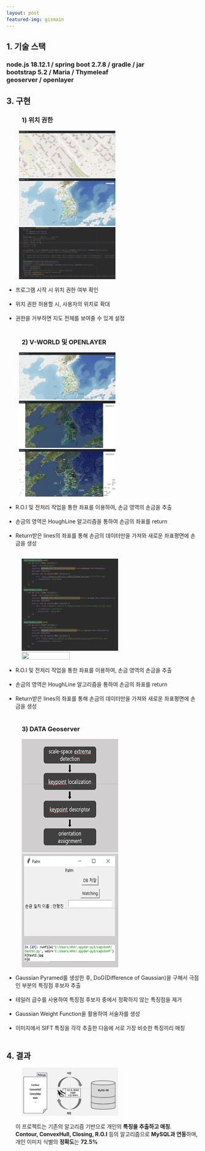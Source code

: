 ```yaml
---
layout: post
featured-img: gismain
---
```



## 1. 기술 스택 
<h3> node.js 18.12.1 / spring boot 2.7.8   / gradle / jar   
<br> bootstrap 5.2 / Maria / Thymeleaf
<br> geoserver  / openlayer</h3>


<div>
<h2>3. 구현</h2>
<h3 style="margin-left: 40px;">1) 위치 권한</h3>
    <div>
    <img src="/assets/img/posts/1.위치 권한 o.png"  width="50%" height="50%" style="margin-left: 33px; "/>
    <img src="/assets/img/posts/1.위치 권한 x.png"  width="50%" height="50%" style="margin-left: 33px; "/>
        <img src="/assets/img/posts/1.위치 권한 여부.png"  width="50%" height="50%" style="margin-left: 33px; "/>
     <ul>
      <li>프로그램 시작 시 위치 권한 여부 확인</li>
      <br>
      <li>위치 권한 허용할 시, 사용자의 위치로 확대</li>
      <br>
      <li>권한을 거부하면 지도 전체를 보여줄 수 있게 설정</li>
      <br>
    </ul>
   </div>

<h3 style="margin-left: 40px;">2) V-WORLD 및 OPENLAYER</h3>
  <div>
    <img src="/assets/img/posts/2.화면-1.png"  width="50%" height="50%" style="margin-left: 33px; "/>
    <img src="/assets/img/posts/2.화면-2.png"  width="50%" height="50%" style="margin-left: 33px; "/>
     <img src="/assets/img/posts/2.화면-3.png"  width="50%" height="50%" style="margin-left: 33px; "/>
      <ul >
      <li>R.O.I 및 전처리  작업을 통한 좌표를 이용하여, 손금 영역의 손금을 추출</li>
      <br>
      <li>손금의 영역은 HoughLine 알고리즘을 통하여 손금의 좌표를 return</li>
      <br>
      <li>Return받은 lines의 좌표를 통해 손금의 데이터만을 가져와 새로운 좌표평면에 손금을 생성</li>
      <br>
    </ul>
   </div>
 <div>
    <img src="/assets/img/posts/2.vworld 이용한 화면 배열로 담기.png"  width="50%" height="50%" style="margin-left: 40px; "/>
    <img src="/assets/img/posts2.화면 타겟에 올리기.png"  width="50%" height="50%" style="margin-left: 40px; "/>
      <ul >
      <li>R.O.I 및 전처리  작업을 통한 좌표를 이용하여, 손금 영역의 손금을 추출</li>
      <br>
      <li>손금의 영역은 HoughLine 알고리즘을 통하여 손금의 좌표를 return</li>
      <br>
      <li>Return받은 lines의 좌표를 통해 손금의 데이터만을 가져와 새로운 좌표평면에 손금을 생성</li>
      <br>
    </ul>
   </div>

<h3 style="margin-left: 40px;">3) DATA Geoserver</h3>
<div>
    <img src="/assets/img/posts/hand-sub5.jpg"  width="50%" height="50%" style="margin-left: 40px; "/>
    <img src="/assets/img/posts/hand-sub6.jpg"  width="50%" height="50%" style="margin-left: 40px; "/>
      <ul>
      <li>Gaussian Pyramed를 생성한 후, DoG(Difference of Gaussian)을 구해서 극점인 부분의 특징점 후보자 추출</li>
      <br>
      <li>테일러 급수를 사용하여 특징점 후보자 중에서 정확하지 않는 특징점을 제거</li>
      <br>
      <li>Gaussian Weight Function을 활용하여 서술자를 생성</li>
      <br>
      <li>이미지에서 SIFT 특징을 각각 추출한 다음에 서로 가장 비슷한 특징끼리 매칭</li>
      <br>
    </ul>
   </div>

</div>

## 4. 결과

<div>
    <img src="/assets/img/posts/hand-sub7.jpg"  width="50%" height="50%" style="margin-left: 40px; "/>
     <ul>
       이 프로젝트는 기존의 알고리즘 기반으로 개인의 <strong>특징을 추출하고 매칭</strong>.
       <br><strong>Contour, ConvexHull, Closing, R.O.I</strong> 등의 알고리즘으로 <strong>MySQL과 연동</strong>하며, 
       <br>개인 이미지 식별의 <strong>정확도</strong>는 <strong>72.5%</strong>
    </ul>
  
</div>


 
 